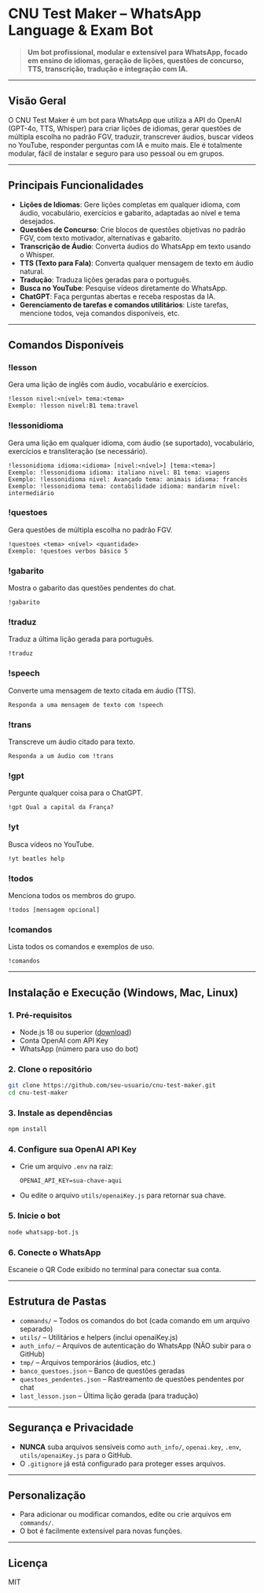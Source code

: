 
# CNU Test Maker – WhatsApp Language & Exam Bot

> **Um bot profissional, modular e extensível para WhatsApp, focado em ensino de idiomas, geração de lições, questões de concurso, TTS, transcrição, tradução e integração com IA.**

---

## Visão Geral

O CNU Test Maker é um bot para WhatsApp que utiliza a API do OpenAI (GPT-4o, TTS, Whisper) para criar lições de idiomas, gerar questões de múltipla escolha no padrão FGV, traduzir, transcrever áudios, buscar vídeos no YouTube, responder perguntas com IA e muito mais. Ele é totalmente modular, fácil de instalar e seguro para uso pessoal ou em grupos.

---

## Principais Funcionalidades

- **Lições de Idiomas**: Gere lições completas em qualquer idioma, com áudio, vocabulário, exercícios e gabarito, adaptadas ao nível e tema desejados.
- **Questões de Concurso**: Crie blocos de questões objetivas no padrão FGV, com texto motivador, alternativas e gabarito.
- **Transcrição de Áudio**: Converta áudios do WhatsApp em texto usando o Whisper.
- **TTS (Texto para Fala)**: Converta qualquer mensagem de texto em áudio natural.
- **Tradução**: Traduza lições geradas para o português.
- **Busca no YouTube**: Pesquise vídeos diretamente do WhatsApp.
- **ChatGPT**: Faça perguntas abertas e receba respostas da IA.
- **Gerenciamento de tarefas e comandos utilitários**: Liste tarefas, mencione todos, veja comandos disponíveis, etc.

---

## Comandos Disponíveis

### !lesson
Gera uma lição de inglês com áudio, vocabulário e exercícios.
```
!lesson nivel:<nível> tema:<tema>
Exemplo: !lesson nivel:B1 tema:travel
```

### !lessonidioma
Gera uma lição em qualquer idioma, com áudio (se suportado), vocabulário, exercícios e transliteração (se necessário).
```
!lessonidioma idioma:<idioma> [nivel:<nível>] [tema:<tema>]
Exemplo: !lessonidioma idioma: italiano nivel: B1 tema: viagens
Exemplo: !lessonidioma nivel: Avançado tema: animais idioma: francês
Exemplo: !lessonidioma tema: contabilidade idioma: mandarim nivel: intermediário
```

### !questoes
Gera questões de múltipla escolha no padrão FGV.
```
!questoes <tema> <nível> <quantidade>
Exemplo: !questoes verbos básico 5
```

### !gabarito
Mostra o gabarito das questões pendentes do chat.
```
!gabarito
```

### !traduz
Traduz a última lição gerada para português.
```
!traduz
```

### !speech
Converte uma mensagem de texto citada em áudio (TTS).
```
Responda a uma mensagem de texto com !speech
```

### !trans
Transcreve um áudio citado para texto.
```
Responda a um áudio com !trans
```

### !gpt
Pergunte qualquer coisa para o ChatGPT.
```
!gpt Qual a capital da França?
```

### !yt
Busca vídeos no YouTube.
```
!yt beatles help
```

### !todos
Menciona todos os membros do grupo.
```
!todos [mensagem opcional]
```

### !comandos
Lista todos os comandos e exemplos de uso.
```
!comandos
```

---

## Instalação e Execução (Windows, Mac, Linux)

### 1. Pré-requisitos
- Node.js 18 ou superior ([download](https://nodejs.org/))
- Conta OpenAI com API Key
- WhatsApp (número para uso do bot)

### 2. Clone o repositório
```sh
git clone https://github.com/seu-usuario/cnu-test-maker.git
cd cnu-test-maker
```

### 3. Instale as dependências
```sh
npm install
```

### 4. Configure sua OpenAI API Key
- Crie um arquivo `.env` na raiz:
  ```
  OPENAI_API_KEY=sua-chave-aqui
  ```
- Ou edite o arquivo `utils/openaiKey.js` para retornar sua chave.

### 5. Inicie o bot
```sh
node whatsapp-bot.js
```

### 6. Conecte o WhatsApp
Escaneie o QR Code exibido no terminal para conectar sua conta.

---

## Estrutura de Pastas

- `commands/` – Todos os comandos do bot (cada comando em um arquivo separado)
- `utils/` – Utilitários e helpers (inclui openaiKey.js)
- `auth_info/` – Arquivos de autenticação do WhatsApp (NÃO subir para o GitHub)
- `tmp/` – Arquivos temporários (áudios, etc.)
- `banco_questoes.json` – Banco de questões geradas
- `questoes_pendentes.json` – Rastreamento de questões pendentes por chat
- `last_lesson.json` – Última lição gerada (para tradução)

---

## Segurança e Privacidade

- **NUNCA** suba arquivos sensíveis como `auth_info/`, `openai.key`, `.env`, `utils/openaiKey.js` para o GitHub.
- O `.gitignore` já está configurado para proteger esses arquivos.

---

## Personalização

- Para adicionar ou modificar comandos, edite ou crie arquivos em `commands/`.
- O bot é facilmente extensível para novas funções.

---

## Licença

MIT
